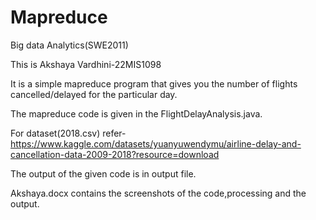 # Mapreduce
Big data Analytics(SWE2011)

This is Akshaya Vardhini-22MIS1098

It is a simple mapreduce program that gives you the number of flights cancelled/delayed for the particular day. 

The mapreduce code is given in the FlightDelayAnalysis.java.

For dataset(2018.csv) refer-
https://www.kaggle.com/datasets/yuanyuwendymu/airline-delay-and-cancellation-data-2009-2018?resource=download

The output of the given code is in output file.

Akshaya.docx contains the screenshots of the code,processing and the output.


